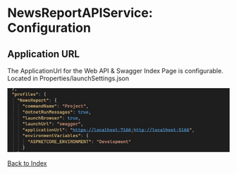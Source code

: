 # NewsReportAPIService: Configuration


## Application URL


The ApplicationUrl for the Web API & Swagger Index Page is configurable. 
Located in Properties/launchSettings.json

![ApplicationUrl](images/applicationUrl.jpg)


[Back to Index](index.md)


